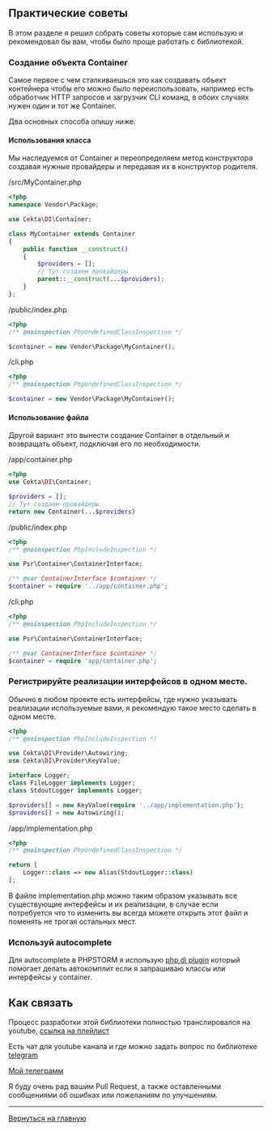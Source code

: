 ## Практические советы

В этом разделе я решил собрать советы которые сам использую и рекомендовал бы вам, чтобы было проще работать с библиотекой.

### Создание объекта Container

Самое первое с чем сталкиваешься это как создавать объект контейнера чтобы его можно было переиспользовать, например 
есть обработчик HTTP запросов и загрузчик CLI команд, в обоих случаях нужен один и тот же Container.

Два основных способа опишу ниже.

#### Использования класса

Мы наследуемся от Container и переопределяем метод конструктора создавая нужные провайдеры 
и передавая их в конструктор родителя.

/src/MyContainer.php
```php
<?php
namespace Vendor\Package;

use Cekta\DI\Container;

class MyContainer extends Container
{
    public function __construct() 
    {
        $providers = [];
        // Тут создаем провайдеры
        parent::__construct(...$providers);
    }
};
```

/public/index.php
```php
<?php
/** @noinspection PhpUndefinedClassInspection */

$container = new Vendor\Package\MyContainer();
```

/cli.php
```php
<?php
/** @noinspection PhpUndefinedClassInspection */

$container = new Vendor\Package\MyContainer();
```

#### Использование файла

Другой вариант это вынести создание Container в отдельный и возвращать объект, подключая его по необходимости.

/app/container.php
```php
<?php
use Cekta\DI\Container;

$providers = [];
// Тут создаем провайдеры
return new Container(...$providers)
```

/public/index.php
```php
<?php
/** @noinspection PhpIncludeInspection */

use Psr\Container\ContainerInterface;

/** @var ContainerInterface $container */
$container = require '../app/container.php';
```

/cli.php
```php
<?php
/** @noinspection PhpIncludeInspection */

use Psr\Container\ContainerInterface;

/** @var ContainerInterface $container */
$container = require 'app/container.php';
```

### Регистрируйте реализации интерфейсов в одном месте.

Обычно в любом проекте есть интерфейсы, где нужно указывать реализации используемые вами, я рекомендую такое место 
сделать в одном месте.

```php
<?php
/** @noinspection PhpIncludeInspection */

use Cekta\DI\Provider\Autowiring;
use Cekta\DI\Provider\KeyValue;

interface Logger;
class FileLogger implements Logger;
class StdoutLogger implements Logger;

$providers[] = new KeyValue(require '../app/implementation.php');
$providers[] = new Autowiring();
```

/app/implementation.php
```php
<?php
/** @noinspection PhpUndefinedClassInspection */

return [
    Logger::class => new Alias(StdoutLogger::class)
];
```

В файле implementation.php можно таким образом указывать все существующие интерфейсы и их реализации, в случае если 
потребуется что то изменить вы всегда можете открыть этот файл и поменять не трогая остальных мест.

### Используй autocomplete

Для autocomplete в PHPSTORM я использую [php di plugin](https://plugins.jetbrains.com/plugin/7694-php-di-plugin/)
который помогает делать автокомплит если я запрашиваю классы или интерфейсы у container.

## Как связать

Процесс разработки этой библиотеки полностью транслировался на youtube, 
[ссылка на плейлист](https://www.youtube.com/playlist?list=PL7Nh93imVuXyePa8PjJ1qZzkjkGFWyDZ0)

Есть чат для youtube канала и где можно задать вопрос по библиотеке [telegram](https://t.me/dev_ru)

[Мой телеграмм](https://t.me/KuvshinovEE)

Я буду очень рад вашим Pull Request, а также оставленными сообщениями об ошибках или пожеланиям по улучшениям.

---
[Вернуться на главную](readme.md)
